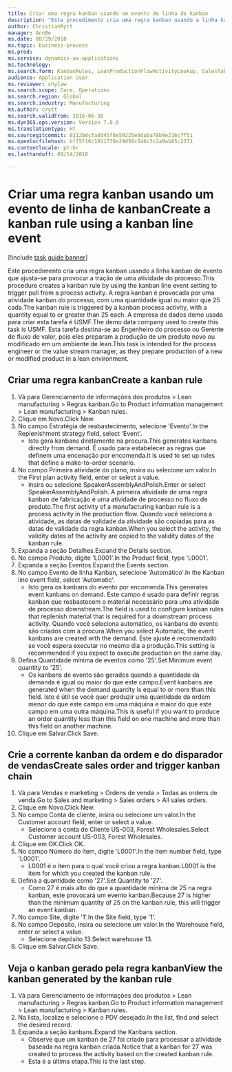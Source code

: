 ```yaml
--- 
title: Criar uma regra kanban usando um evento de linha de kanban
description: "Este procedimento cria uma regra kanban usando a linha kanban de evento que ajusta-se para provocar a tração de uma atividade do processo."
author: ChristianRytt
manager: AnnBe
ms.date: 08/29/2018
ms.topic: business-process
ms.prod: 
ms.service: dynamics-ax-applications
ms.technology: 
ms.search.form: KanbanRules, LeanProductionFlowActivityLookup, SalesTableListPage, SalesCreateOrder, SalesTable
audience: Application User
ms.reviewer: shylaw
ms.search.scope: Core, Operations
ms.search.region: Global
ms.search.industry: Manufacturing
ms.author: crytt
ms.search.validFrom: 2016-06-30
ms.dyn365.ops.version: Version 7.0.0
ms.translationtype: HT
ms.sourcegitcommit: 0312b8cfadd45f8e59225e9daba78b9e216cff51
ms.openlocfilehash: bff5f16c1911739a29d50c546c3c2a9ab85c2371
ms.contentlocale: pt-br
ms.lasthandoff: 09/14/2018

---
```

# <a name="create-a-kanban-rule-using-a-kanban-line-event"></a><span data-ttu-id="cbbdc-103">Criar uma regra kanban usando um evento de linha de kanban</span><span class="sxs-lookup"><span data-stu-id="cbbdc-103">Create a kanban rule using a kanban line event</span></span>

[!include [task guide banner](../../includes/task-guide-banner.md)]

<span data-ttu-id="cbbdc-104">Este procedimento cria uma regra kanban usando a linha kanban de evento que ajusta-se para provocar a tração de uma atividade do processo.</span><span class="sxs-lookup"><span data-stu-id="cbbdc-104">This procedure creates a kanban rule by using the kanban line event setting to trigger pull from a process activity.</span></span> <span data-ttu-id="cbbdc-105">A regra kanban é provocada por uma atividade kanban do processo, com uma quantidade igual ou maior que 25 cada.</span><span class="sxs-lookup"><span data-stu-id="cbbdc-105">The kanban rule is triggered by a kanban process activity, with a quantity equal to or greater than 25 each.</span></span> <span data-ttu-id="cbbdc-106">A empresa de dados demo usada para criar esta tarefa é USMF.</span><span class="sxs-lookup"><span data-stu-id="cbbdc-106">The demo data company used to create this task is USMF.</span></span> <span data-ttu-id="cbbdc-107">Esta tarefa destina-se ao Engenheiro do processo ou Gerente de fluxo de valor, pois eles preparam a produção de um produto novo ou modificado em um ambiente de lean.</span><span class="sxs-lookup"><span data-stu-id="cbbdc-107">This task is intended for the process engineer or the value stream manager, as they prepare production of a new or modified product in a lean environment.</span></span>


## <a name="create-a-kanban-rule"></a><span data-ttu-id="cbbdc-108">Criar uma regra kanban</span><span class="sxs-lookup"><span data-stu-id="cbbdc-108">Create a kanban rule</span></span>
1. <span data-ttu-id="cbbdc-109">Vá para Gerenciamento de informações dos produtos > Lean manufacturing > Regras kanban.</span><span class="sxs-lookup"><span data-stu-id="cbbdc-109">Go to Product information management > Lean manufacturing > Kanban rules.</span></span>
2. <span data-ttu-id="cbbdc-110">Clique em Novo.</span><span class="sxs-lookup"><span data-stu-id="cbbdc-110">Click New.</span></span>
3. <span data-ttu-id="cbbdc-111">No campo Estratégia de reabastecimento, selecione 'Evento'.</span><span class="sxs-lookup"><span data-stu-id="cbbdc-111">In the Replenishment strategy field, select 'Event'.</span></span>
    * <span data-ttu-id="cbbdc-112">Isto gera kanbans diretamente na procura.</span><span class="sxs-lookup"><span data-stu-id="cbbdc-112">This generates kanbans directly from demand.</span></span> <span data-ttu-id="cbbdc-113">É usado para estabelecer as regras que definem uma encenação por encomenda.</span><span class="sxs-lookup"><span data-stu-id="cbbdc-113">It is used to set up rules that define a make-to-order scenario.</span></span>  
4. <span data-ttu-id="cbbdc-114">No campo Primeira atividade do plano, insira ou selecione um valor.</span><span class="sxs-lookup"><span data-stu-id="cbbdc-114">In the First plan activity field, enter or select a value.</span></span>
    * <span data-ttu-id="cbbdc-115">Insira ou selecione SpeakerAssemblyAndPolish.</span><span class="sxs-lookup"><span data-stu-id="cbbdc-115">Enter or select SpeakerAssemblyAndPolish.</span></span> <span data-ttu-id="cbbdc-116">A primeira atividade de uma regra kanban de fabricação é uma atividade de processo no fluxo de produto.</span><span class="sxs-lookup"><span data-stu-id="cbbdc-116">The first activity of a manufacturing kanban rule is a process activity in the production flow.</span></span> <span data-ttu-id="cbbdc-117">Quando você seleciona a atividade, as datas de validade da atividade são copiadas para as datas de validade da regra kanban.</span><span class="sxs-lookup"><span data-stu-id="cbbdc-117">When you select the activity, the validity dates of the activity are copied to the validity dates of the kanban rule.</span></span>  
5. <span data-ttu-id="cbbdc-118">Expanda a seção Detalhes.</span><span class="sxs-lookup"><span data-stu-id="cbbdc-118">Expand the Details section.</span></span>
6. <span data-ttu-id="cbbdc-119">No campo Produto, digite 'L0001'.</span><span class="sxs-lookup"><span data-stu-id="cbbdc-119">In the Product field, type 'L0001'.</span></span>
7. <span data-ttu-id="cbbdc-120">Expanda a seção Eventos.</span><span class="sxs-lookup"><span data-stu-id="cbbdc-120">Expand the Events section.</span></span>
8. <span data-ttu-id="cbbdc-121">No campo Evento de linha Kanban, selecione 'Automático'.</span><span class="sxs-lookup"><span data-stu-id="cbbdc-121">In the Kanban line event field, select 'Automatic'.</span></span>
    * <span data-ttu-id="cbbdc-122">Isto gera os kanbans do evento por encomenda.</span><span class="sxs-lookup"><span data-stu-id="cbbdc-122">This generates event kanbans on demand.</span></span>  <span data-ttu-id="cbbdc-123">Este campo é usado para definir regras kanban que reabastecem o material necessário para uma atividade de processo downstream.</span><span class="sxs-lookup"><span data-stu-id="cbbdc-123">The field is used to configure kanban rules that replenish material that is required for a downstream process activity.</span></span> <span data-ttu-id="cbbdc-124">Quando você seleciona automático, os kanbans do evento são criados com a procura.</span><span class="sxs-lookup"><span data-stu-id="cbbdc-124">When you select Automatic, the event kanbans are created with the demand.</span></span> <span data-ttu-id="cbbdc-125">Este ajuste é recomendado se você espera executar no mesmo dia a produção.</span><span class="sxs-lookup"><span data-stu-id="cbbdc-125">This setting is recommended if you expect to execute production on the same day.</span></span>  
9. <span data-ttu-id="cbbdc-126">Defina Quantidade mínima de eventos como '25'.</span><span class="sxs-lookup"><span data-stu-id="cbbdc-126">Set Minimum event quantity to '25'.</span></span>
    * <span data-ttu-id="cbbdc-127">Os kanbans de evento são gerados quando a quantidade da demanda é igual ou maior do que este campo.</span><span class="sxs-lookup"><span data-stu-id="cbbdc-127">Event kanbans are generated when the demand quantity is equal to or more than this field.</span></span> <span data-ttu-id="cbbdc-128">Isto é útil se você quer produzir uma quantidade da ordem menor do que este campo em uma máquina e maior do que este campo em uma outra máquina.</span><span class="sxs-lookup"><span data-stu-id="cbbdc-128">This is useful if you want to produce an order quantity less than this field on one machine and more than this field on another machine.</span></span>  
10. <span data-ttu-id="cbbdc-129">Clique em Salvar.</span><span class="sxs-lookup"><span data-stu-id="cbbdc-129">Click Save.</span></span>

## <a name="create-sales-order-and-trigger-kanban-chain"></a><span data-ttu-id="cbbdc-130">Crie a corrente kanban da ordem e do disparador de vendas</span><span class="sxs-lookup"><span data-stu-id="cbbdc-130">Create sales order and trigger kanban chain</span></span>
1. <span data-ttu-id="cbbdc-131">Vá para Vendas e marketing > Ordens de venda > Todas as ordens de venda.</span><span class="sxs-lookup"><span data-stu-id="cbbdc-131">Go to Sales and marketing > Sales orders > All sales orders.</span></span>
2. <span data-ttu-id="cbbdc-132">Clique em Novo.</span><span class="sxs-lookup"><span data-stu-id="cbbdc-132">Click New.</span></span>
3. <span data-ttu-id="cbbdc-133">No campo Conta de cliente, insira ou selecione um valor.</span><span class="sxs-lookup"><span data-stu-id="cbbdc-133">In the Customer account field, enter or select a value.</span></span>
    * <span data-ttu-id="cbbdc-134">Selecione a conta de Cliente US-003, Forest Wholesales.</span><span class="sxs-lookup"><span data-stu-id="cbbdc-134">Select Customer account US-003, Forest Wholesales.</span></span>  
4. <span data-ttu-id="cbbdc-135">Clique em OK.</span><span class="sxs-lookup"><span data-stu-id="cbbdc-135">Click OK.</span></span>
5. <span data-ttu-id="cbbdc-136">No campo Número do item, digite 'L0001'.</span><span class="sxs-lookup"><span data-stu-id="cbbdc-136">In the Item number field, type 'L0001'.</span></span>
    * <span data-ttu-id="cbbdc-137">L0001 é o item para o qual você criou a regra kanban.</span><span class="sxs-lookup"><span data-stu-id="cbbdc-137">L0001 is the item for which you created the kanban rule.</span></span>  
6. <span data-ttu-id="cbbdc-138">Defina a quantidade como '27'.</span><span class="sxs-lookup"><span data-stu-id="cbbdc-138">Set Quantity to '27'.</span></span>
    * <span data-ttu-id="cbbdc-139">Como 27 é mais alto do que a quantidade mínima de 25 na regra kanban, este provocará um evento kanban.</span><span class="sxs-lookup"><span data-stu-id="cbbdc-139">Because 27 is higher than the minimum quantity of 25 on the kanban rule, this will trigger an event kanban.</span></span>  
7. <span data-ttu-id="cbbdc-140">No campo Site, digite '1'.</span><span class="sxs-lookup"><span data-stu-id="cbbdc-140">In the Site field, type '1'.</span></span>
8. <span data-ttu-id="cbbdc-141">No campo Depósito, insira ou selecione um valor.</span><span class="sxs-lookup"><span data-stu-id="cbbdc-141">In the Warehouse field, enter or select a value.</span></span>
    * <span data-ttu-id="cbbdc-142">Selecione depósito 13.</span><span class="sxs-lookup"><span data-stu-id="cbbdc-142">Select warehouse 13.</span></span>  
9. <span data-ttu-id="cbbdc-143">Clique em Salvar.</span><span class="sxs-lookup"><span data-stu-id="cbbdc-143">Click Save.</span></span>

## <a name="view-the-kanban-generated-by-the-kanban-rule"></a><span data-ttu-id="cbbdc-144">Veja o kanban gerado pela regra kanban</span><span class="sxs-lookup"><span data-stu-id="cbbdc-144">View the kanban generated by the kanban rule</span></span>
1. <span data-ttu-id="cbbdc-145">Vá para Gerenciamento de informações dos produtos > Lean manufacturing > Regras kanban.</span><span class="sxs-lookup"><span data-stu-id="cbbdc-145">Go to Product information management > Lean manufacturing > Kanban rules.</span></span>
2. <span data-ttu-id="cbbdc-146">Na lista, localize e selecione o PDV desejado.</span><span class="sxs-lookup"><span data-stu-id="cbbdc-146">In the list, find and select the desired record.</span></span>
3. <span data-ttu-id="cbbdc-147">Expanda a seção kanbans.</span><span class="sxs-lookup"><span data-stu-id="cbbdc-147">Expand the Kanbans section.</span></span>
    * <span data-ttu-id="cbbdc-148">Observe que um kanban de 27 foi criado para processar a atividade baseada na regra kanban criada.</span><span class="sxs-lookup"><span data-stu-id="cbbdc-148">Notice that a kanban for 27 was created to process the  activity based on the created kanban rule.</span></span>  
    * <span data-ttu-id="cbbdc-149">Esta é a última etapa.</span><span class="sxs-lookup"><span data-stu-id="cbbdc-149">This is the last step.</span></span>  


